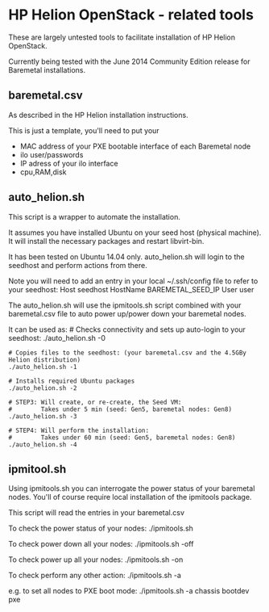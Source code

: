 
HP Helion OpenStack - related tools
===================================

These are largely untested tools to facilitate installation of HP Helion OpenStack.

Currently being tested with the June 2014 Community Edition release for Baremetal installations.

baremetal.csv
--------------

As described in the HP Helion installation instructions.

This is just a template, you'll need to put your
   - MAC address of your PXE bootable interface of each Baremetal node
   - ilo user/passwords
   - IP adress of your ilo interface
   - cpu,RAM,disk

auto_helion.sh
--------------

This script is a wrapper to automate the installation.

It assumes you have installed Ubuntu on your seed host (physical machine).
It will install the necessary packages and restart libvirt-bin.

It has been tested on Ubuntu 14.04 only.
auto_helion.sh will login to the seedhost and perform actions from there.

Note you will need to add an entry in your local ~/.ssh/config file to refer to your seedhost:
    Host seedhost
        HostName BAREMETAL_SEED_IP
        User user

The auto_helion.sh will use the ipmitools.sh script combined with your baremetal.csv file
to auto power up/power down your baremetal nodes.

It can be used as:
    # Checks connectivity and sets up auto-login to your seedhost:
    ./auto_helion.sh -0

    # Copies files to the seedhost: (your baremetal.csv and the 4.5GBy Helion distribution)
    ./auto_helion.sh -1

    # Installs required Ubuntu packages
    ./auto_helion.sh -2

    # STEP3: Will create, or re-create, the Seed VM:
    #        Takes under 5 min (seed: Gen5, baremetal nodes: Gen8)
    ./auto_helion.sh -3

    # STEP4: Will perform the installation:
    #        Takes under 60 min (seed: Gen5, baremetal nodes: Gen8)
    ./auto_helion.sh -4




ipmitool.sh
--------------

Using ipmitools.sh you can interrogate the power status of your baremetal nodes.
You'll of course require local installation of the ipmitools package.

This script will read the entries in your baremetal.csv

To check the power status of your nodes:
    ./ipmitools.sh 

To check power down all your nodes:
    ./ipmitools.sh -off

To check power up all your nodes:
    ./ipmitools.sh -on

To check perform any other action:
    ./ipmitools.sh -a  <action>

e.g. to set all nodes to PXE boot mode:
    ./ipmitools.sh -a chassis bootdev pxe



